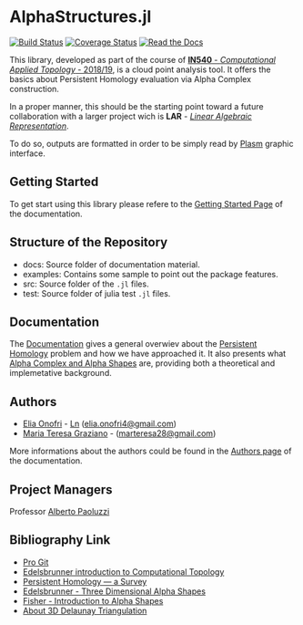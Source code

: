 # AlphaStructures.jl

[![Build Status](https://travis-ci.org/eOnofri04/AlphaStructures.jl.svg?branch=master)](https://travis-ci.org/eOnofri04/AlphaStructures.jl)
[![Coverage Status](https://coveralls.io/repos/github/eOnofri04/AlphaStructures.jl/badge.svg?branch=master)](https://coveralls.io/github/eOnofri04/AlphaStructures.jl?branch=master)
[![Read the Docs](https://img.shields.io/readthedocs/pip.svg)](https://eOnofri04.github.io/AlphaStructures.jl/)


This library, developed as part of the course of [**IN540** - _Computational Applied Topology_ - 2018/19](http://www.dia.uniroma3.it/~paoluzzi/web/did/topologiacomputazionale/2019/index.html), is a cloud point analysis tool.
It offers the basics about Persistent Homology evaluation via Alpha Complex construction.

In a proper manner, this should be the starting point toward a future collaboration with a larger project wich is **LAR** - [_Linear Algebraic Representation_](https://github.com/cvdlab/LinearAlgebraicRepresentation.jl).

To do so, outputs are formatted in order to be simply read by [Plasm](https://github.com/cvdlab/Plasm.jl) graphic interface.

## Getting Started

To get start using this library please refere to the [Getting Started Page](https://eonofri04.github.io/AlphaStructures.jl/gettingStarted.html) of the documentation.

## Structure of the Repository

 - docs: Source folder of documentation material.
 - examples: Contains some sample to point out the package features.
 - src: Source folder of the `.jl` files.
 - test: Source folder of julia test `.jl` files.

## Documentation

The [Documentation](https://eOnofri04.github.io/AlphaStructures.jl/) gives a general overwiev about the [Persistent Homology](https://eOnofri04.github.io/AlphaStructures.jl/) problem and how we have approached it.
It also presents what [Alpha Complex and Alpha Shapes](https://eOnofri04.github.io/AlphaStructures.jl/) are, providing both a theoretical and implemetative background.

## Authors
 - [Elia Onofri](https://github.com/eOnofri04) - [Ln](https://www.linkedin.com/in/elia-onofri-80b403173/) (elia.onofri4@gmail.com)
 - [Maria Teresa Graziano](https://github.com/marteresagh) - (marteresa28@gmail.com)

More informations about the authors could be found in the [Authors page](https://eonofri04.github.io/AlphaStructures.jl/authors/) of the documentation.

## Project Managers
Professor [Alberto Paoluzzi](http://paoluzzi.dia.uniroma3.it)
 
## Bibliography Link
 - [Pro Git](https://git-scm.com/book/en/v2)
 - [Edelsbrunner introduction to Computational Topology](https://www.researchgate.net/publication/220692408_Computational_Topology_An_Introduction)
 - [Persistent Homology — a Survey](https://www.maths.ed.ac.uk/~v1ranick/papers/edelhare.pdf)
 - [Edelsbrunner - Three Dimensional Alpha Shapes](http://pub.ist.ac.at/~edels/Papers/1994-J-04-3DAlphaStructuress.pdf)
 - [Fisher - Introduction to Alpha Shapes](https://graphics.stanford.edu/courses/cs268-11-spring/handouts/AlphaStructuress/as_fisher.pdf)
 - [About 3D Delaunay Triangulation](http://vcg.isti.cnr.it/downloads/software/downloadscentrale.htm)